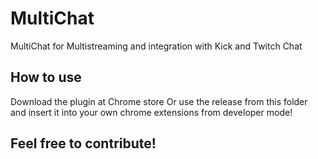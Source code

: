 # MultiChat
MultiChat for Multistreaming and integration with Kick and Twitch Chat

## How to use
Download the plugin at Chrome store
Or use the release from this folder and insert it into your own chrome extensions from developer mode!

## Feel free to contribute!
